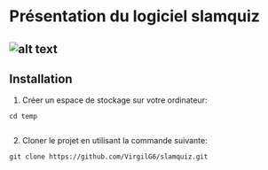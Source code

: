 # Présentation du logiciel slamquiz
## ![alt text](C:\VG\php\symfony\slamquiz\assets\screenshot_home1.jpg)

## Installation
1. Créer un espace de stockage sur votre ordinateur:
```
cd temp


```

2. Cloner le projet en utilisant la commande suivante: 
```
git clone https://github.com/VirgilG6/slamquiz.git


```